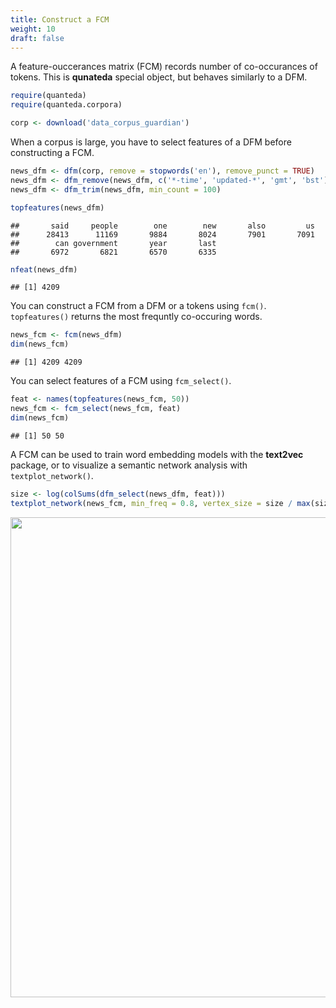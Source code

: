 ```yaml
---
title: Construct a FCM
weight: 10
draft: false
---
```


A feature-ouccerances matrix (FCM) records number of co-occurances of tokens. This is **qunateda** special object, but behaves similarly to a DFM. 



```r
require(quanteda)
require(quanteda.corpora)
```



```r
corp <- download('data_corpus_guardian')
```



When a corpus is large, you have to select features of a DFM before constructing a FCM.


```r
news_dfm <- dfm(corp, remove = stopwords('en'), remove_punct = TRUE)
news_dfm <- dfm_remove(news_dfm, c('*-time', 'updated-*', 'gmt', 'bst'))
news_dfm <- dfm_trim(news_dfm, min_count = 100)

topfeatures(news_dfm)
```

```
##       said     people        one        new       also         us 
##      28413      11169       9884       8024       7901       7091 
##        can government       year       last 
##       6972       6821       6570       6335
```

```r
nfeat(news_dfm)
```

```
## [1] 4209
```

You can construct a FCM from a DFM or a tokens using `fcm()`. `topfeatures()` returns the most frequntly co-occuring words.


```r
news_fcm <- fcm(news_dfm)
dim(news_fcm)
```

```
## [1] 4209 4209
```

You can select features of a FCM using `fcm_select()`.


```r
feat <- names(topfeatures(news_fcm, 50))
news_fcm <- fcm_select(news_fcm, feat)
dim(news_fcm)
```

```
## [1] 50 50
```

A FCM can be used to train word embedding models with the **text2vec** package, or to visualize a semantic network analysis with ` textplot_network()`.


```r
size <- log(colSums(dfm_select(news_dfm, feat)))
textplot_network(news_fcm, min_freq = 0.8, vertex_size = size / max(size) * 3)
```

<img src="/basic-operations/fcm/fcm_files/figure-html/unnamed-chunk-7-1.svg" width="768" />


